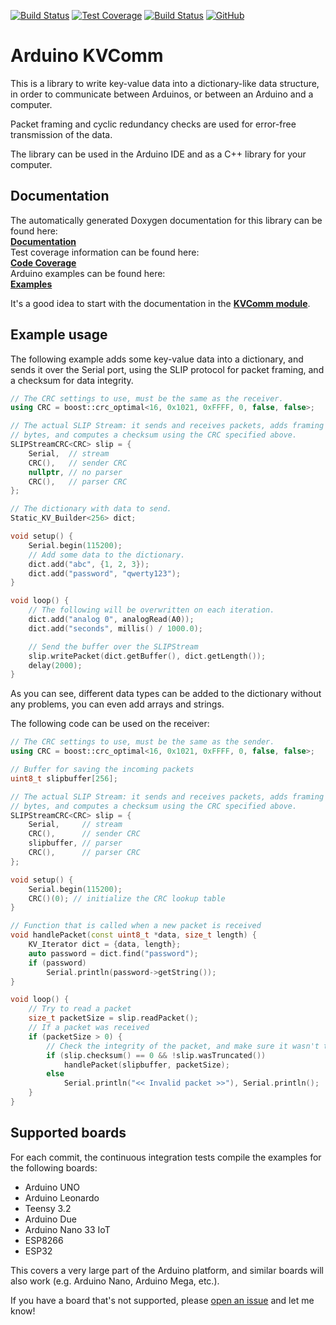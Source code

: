 [![Build Status](https://github.com/tttapa/Arduino-KVComm/workflows/CI%20Tests/badge.svg)](https://github.com/tttapa/Arduino-KVComm/actions)
[![Test Coverage](https://img.shields.io/endpoint?url=https://raw.githubusercontent.com/tttapa/Arduino-KVComm/master/docs/Coverage/shield.io.coverage.json)](https://tttapa.github.io/Arduino-KVComm/Coverage/index.html)
[![Build Status](https://travis-ci.org/tttapa/Arduino-KVComm.svg?branch=master)](https://travis-ci.org/tttapa/Arduino-KVComm)
[![GitHub](https://img.shields.io/github/stars/tttapa/Arduino-KVComm?label=GitHub&logo=github)](https://github.com/tttapa/Arduino-KVComm)

# Arduino KVComm

This is a library to write key-value data into a dictionary-like data structure,
in order to communicate between Arduinos, or between an Arduino and a computer.

Packet framing and cyclic redundancy checks are used for error-free transmission
of the data.

The library can be used in the Arduino IDE and as a C++ library for your 
computer.

## Documentation

The automatically generated Doxygen documentation for this library can be found 
here:  
[**Documentation**](https://tttapa.github.io/Arduino-KVComm/Doxygen/index.html)  
Test coverage information can be found here:  
[**Code Coverage**](https://tttapa.github.io/Arduino-KVComm/Coverage/index.html)  
Arduino examples can be found here:  
[**Examples**](https://tttapa.github.io/Arduino-KVComm/Doxygen/examples.html)

It's a good idea to start with the documentation in the 
[**KVComm module**](https://tttapa.github.io/Arduino-KVComm/Doxygen/d4/d09/group__KVComm.html).

## Example usage

The following example adds some key-value data into a dictionary, and sends it
over the Serial port, using the SLIP protocol for packet framing, and a checksum
for data integrity.

```cpp
// The CRC settings to use, must be the same as the receiver.
using CRC = boost::crc_optimal<16, 0x1021, 0xFFFF, 0, false, false>;

// The actual SLIP Stream: it sends and receives packets, adds framing
// bytes, and computes a checksum using the CRC specified above.
SLIPStreamCRC<CRC> slip = {
    Serial,  // stream
    CRC(),   // sender CRC
    nullptr, // no parser
    CRC(),   // parser CRC
};

// The dictionary with data to send.
Static_KV_Builder<256> dict;

void setup() {
    Serial.begin(115200);
    // Add some data to the dictionary.
    dict.add("abc", {1, 2, 3});
    dict.add("password", "qwerty123");
}

void loop() {
    // The following will be overwritten on each iteration.
    dict.add("analog 0", analogRead(A0));
    dict.add("seconds", millis() / 1000.0);

    // Send the buffer over the SLIPStream
    slip.writePacket(dict.getBuffer(), dict.getLength());
    delay(2000);
}
```

As you can see, different data types can be added to the dictionary without any
problems, you can even add arrays and strings.

The following code can be used on the receiver:

```cpp
// The CRC settings to use, must be the same as the sender.
using CRC = boost::crc_optimal<16, 0x1021, 0xFFFF, 0, false, false>;

// Buffer for saving the incoming packets
uint8_t slipbuffer[256];

// The actual SLIP Stream: it sends and receives packets, adds framing
// bytes, and computes a checksum using the CRC specified above.
SLIPStreamCRC<CRC> slip = {
    Serial,     // stream
    CRC(),      // sender CRC
    slipbuffer, // parser
    CRC(),      // parser CRC
};

void setup() {
    Serial.begin(115200);
    CRC()(0); // initialize the CRC lookup table
}

// Function that is called when a new packet is received
void handlePacket(const uint8_t *data, size_t length) {
    KV_Iterator dict = {data, length};
    auto password = dict.find("password");
    if (password)
        Serial.println(password->getString());
}

void loop() {
    // Try to read a packet
    size_t packetSize = slip.readPacket();
    // If a packet was received
    if (packetSize > 0) {
        // Check the integrity of the packet, and make sure it wasn't truncated
        if (slip.checksum() == 0 && !slip.wasTruncated())
            handlePacket(slipbuffer, packetSize);
        else
            Serial.println("<< Invalid packet >>"), Serial.println();
    }
}
```

## Supported boards

For each commit, the continuous integration tests compile the examples for the
following boards:

- Arduino UNO
- Arduino Leonardo
- Teensy 3.2
- Arduino Due
- Arduino Nano 33 IoT
- ESP8266
- ESP32

This covers a very large part of the Arduino platform, and similar boards will
also work (e.g. Arduino Nano, Arduino Mega, etc.).

If you have a board that's not supported, please 
[open an issue](https://github.com/tttapa/Arduino-KVComm/issues/new)
and let me know!